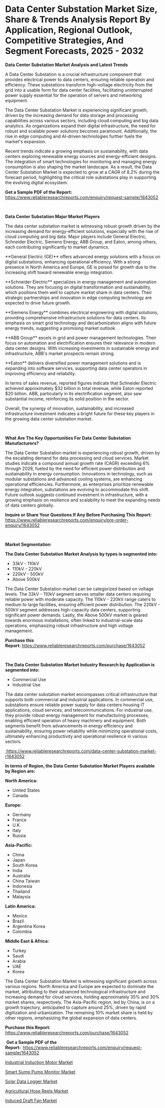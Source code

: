 <p><h1>Data Center Substation Market Size, Share & Trends Analysis Report By Application, Regional Outlook, Competitive Strategies, And Segment Forecasts, 2025 - 2032</h1></p><p><strong>Data Center Substation Market Analysis and Latest Trends</strong></p>
<p><p>A Data Center Substation is a crucial infrastructure component that provides electrical power to data centers, ensuring reliable operation and efficiency. These substations transform high-voltage electricity from the grid into a usable form for data center facilities, facilitating uninterrupted power supply essential for the operation of servers and networking equipment.</p><p>The Data Center Substation Market is experiencing significant growth, driven by the increasing demand for data storage and processing capabilities across various sectors, including cloud computing and big data analytics. As organizations expand their digital infrastructure, the need for robust and scalable power solutions becomes paramount. Additionally, the rise in edge computing and AI-driven technologies further fuels the market's expansion.</p><p>Recent trends indicate a growing emphasis on sustainability, with data centers exploring renewable energy sources and energy-efficient designs. The integration of smart technologies for monitoring and managing energy consumption is also shaping the market landscape. As a result, the Data Center Substation Market is expected to grow at a CAGR of 8.2% during the forecast period, highlighting the critical role substations play in supporting the evolving digital ecosystem.</p></p>
<p><strong>Get a Sample PDF of the Report:&nbsp;</strong> <a href="https://www.reliableresearchreports.com/enquiry/request-sample/1643052?utm_campaign=24&utm_medium=2&utm_source=Github&utm_content=ia&utm_term=18022025&utm_id=data-center-substation">https://www.reliableresearchreports.com/enquiry/request-sample/1643052</a></p>
<p>&nbsp;</p>
<p><strong>Data Center Substation Major Market Players</strong></p>
<p><p>The data center substation market is witnessing robust growth driven by the increasing demand for energy-efficient solutions, especially with the rise of cloud computing and big data. Major players include General Electric, Schneider Electric, Siemens Energy, ABB Group, and Eaton, among others, each contributing significantly to market dynamics.</p><p>**General Electric (GE)** offers advanced energy solutions with a focus on digital substations, enhancing operational efficiency. With a strong presence in North America and Europe, GE is poised for growth due to the increasing shift toward renewable energy integration.</p><p>**Schneider Electric** specializes in energy management and automation solutions. They are focusing on digital transformation and sustainability, which positions them well to capture market share in data centers. Their strategic partnerships and innovation in edge computing technology are expected to drive future growth.</p><p>**Siemens Energy** combines electrical engineering with digital solutions, providing comprehensive infrastructure solutions for data centers. Its emphasis on smart grid technology and decarbonization aligns with future energy trends, suggesting a promising market outlook.</p><p>**ABB Group** excels in grid and power management technologies. Their focus on automation and electrification ensures their relevance in modern data center designs. With increasing investments in sustainable energy and infrastructure, ABB's market prospects remain strong.</p><p>**Eaton** delivers diversified power management solutions and is expanding into software services, supporting data center operators in improving efficiency and reliability.</p><p>In terms of sales revenue, reported figures indicate that Schneider Electric achieved approximately $32 billion in total revenue, while Eaton reported $20 billion. ABB, particularly in its electrification segment, also saw substantial income, reinforcing its solid position in the sector. </p><p>Overall, the synergy of innovation, sustainability, and increased infrastructure investment indicates a bright future for these key players in the growing data center substation market.</p></p>
<p>&nbsp;</p>
<p><strong>What Are The Key Opportunities For Data Center Substation Manufacturers?</strong></p>
<p><p>The Data Center Substation market is experiencing robust growth, driven by the escalating demand for data processing and cloud services. Market studies indicate a compound annual growth rate (CAGR) exceeding 6% through 2028, fueled by the need for efficient power distribution and sustainability in energy consumption. Innovations in technology, such as modular substations and advanced cooling systems, are enhancing operational efficiencies. Furthermore, as enterprises prioritize renewable energy integration, substations are evolving to accommodate this shift. Future outlook suggests continued investment in infrastructure, with a growing emphasis on resilience and scalability to meet the expanding needs of data centers globally.</p></p>
<p><strong>Inquire or Share Your Questions If Any Before Purchasing This Report:</strong> <a href="https://www.reliableresearchreports.com/enquiry/pre-order-enquiry/1643052?utm_campaign=24&utm_medium=2&utm_source=Github&utm_content=ia&utm_term=18022025&utm_id=data-center-substation">https://www.reliableresearchreports.com/enquiry/pre-order-enquiry/1643052</a></p>
<p>&nbsp;</p>
<p><strong>Market Segmentation</strong></p>
<p><strong>The Data Center Substation Market Analysis by types is segmented into:</strong></p>
<p><ul><li>33kV - 110kV</li><li>110kV - 220kV</li><li>220kV - 500kV</li><li>Above 500kV</li></ul></p>
<p><p>The Data Center Substation market can be categorized based on voltage levels. The 33kV - 110kV segment serves smaller data centers requiring reliable power with moderate capacity. The 110kV - 220kV range caters to medium to large facilities, ensuring efficient power distribution. The 220kV - 500kV segment addresses high-capacity data centers, supporting significant power demands. Lastly, the Above 500kV market is geared towards enormous installations, often linked to industrial-scale data operations, emphasizing robust infrastructure and high voltage management.</p></p>
<p><strong>Purchase this Report:&nbsp;</strong><a href="https://www.reliableresearchreports.com/purchase/1643052?utm_campaign=24&utm_medium=2&utm_source=Github&utm_content=ia&utm_term=18022025&utm_id=data-center-substation">https://www.reliableresearchreports.com/purchase/1643052</a></p>
<p>&nbsp;</p>
<p><strong>The Data Center Substation Market Industry Research by Application is segmented into:</strong></p>
<p><ul><li>Commercial Use</li><li>Industrial Use</li></ul></p>
<p><p>The data center substation market encompasses critical infrastructure that supports both commercial and industrial applications. In commercial use, substations ensure reliable power supply for data centers housing IT applications, cloud services, and telecommunications. For industrial use, they provide robust energy management for manufacturing processes, enabling efficient operation of heavy machinery and equipment. Both segments benefit from advancements in energy efficiency and sustainability, ensuring power reliability while minimizing operational costs, ultimately enhancing productivity and operational resilience in various sectors.</p></p>
<p><a href="https://www.reliableresearchreports.com/data-center-substation-market-r1643052?utm_campaign=24&utm_medium=2&utm_source=Github&utm_content=ia&utm_term=18022025&utm_id=data-center-substation">&nbsp;https://www.reliableresearchreports.com/data-center-substation-market-r1643052</a></p>
<p><strong>In terms of Region, the Data Center Substation Market Players available by Region are:</strong></p>
<p>
    <p> <strong> North America: </strong>
        <ul>
            <li>United States</li>
            <li>Canada</li>
        </ul>
        </p> 
    <p> <strong> Europe: </strong>
        <ul>
            <li>Germany</li>
            <li>France</li>
            <li>U.K.</li>
            <li>Italy</li>
            <li>Russia</li>
        </ul>
        </p> 
    <p> <strong> Asia-Pacific: </strong>
        <ul>
            <li>China</li>
            <li>Japan</li>
            <li>South Korea</li>
            <li>India</li>
            <li>Australia</li>
            <li>China Taiwan</li>
            <li>Indonesia</li>
            <li>Thailand</li>
            <li>Malaysia</li>
        </ul>
        </p> 
    <p> <strong> Latin America: </strong>
        <ul>
            <li>Mexico</li>
            <li>Brazil</li>
            <li>Argentina Korea</li>
            <li>Colombia</li>
        </ul>
        </p> 
    <p> <strong> Middle East & Africa: </strong>
        <ul>
            <li>Turkey</li>
            <li>Saudi</li>
            <li>Arabia</li>
            <li>UAE</li>
            <li>Korea</li>
        </ul>
    </p>
    </p>
<p><p>The Data Center Substation Market is witnessing significant growth across various regions. North America and Europe are expected to dominate the market, attributing to their advanced technological infrastructure and increasing demand for cloud services, holding approximately 35% and 30% market shares, respectively. The Asia-Pacific region, led by China, is on a growth trajectory, anticipated to capture around 25%, driven by rapid digitization and urbanization. The remaining 10% market share is held by other regions, emphasizing the global expansion of data centers.</p></p>
<p><strong>Purchase this Report: </strong><a href="https://www.reliableresearchreports.com/purchase/1643052?utm_campaign=24&utm_medium=2&utm_source=Github&utm_content=ia&utm_term=18022025&utm_id=data-center-substation">https://www.reliableresearchreports.com/purchase/1643052</a></p>
<p>&nbsp;<strong>Get a Sample PDF of the Report:&nbsp;&nbsp;</strong><a href="https://www.reliableresearchreports.com/enquiry/request-sample/1643052?utm_campaign=24&utm_medium=2&utm_source=Github&utm_content=ia&utm_term=18022025&utm_id=data-center-substation">https://www.reliableresearchreports.com/enquiry/request-sample/1643052</a></p>
<p><strong></strong></p>
<p><p><a href="https://github.com/boitafbg/Market-Research-Report-List-1/blob/main/industrial-induction-motor-market.md?utm_campaign=24&utm_medium=2&utm_source=Github&utm_content=ia&utm_term=18022025&utm_id=data-center-substation">Industrial Induction Motor Market</a></p><p><a href="https://github.com/zanoligarav/Market-Research-Report-List-1/blob/main/smart-sump-pump-monitor-market.md?utm_campaign=24&utm_medium=2&utm_source=Github&utm_content=ia&utm_term=18022025&utm_id=data-center-substation">Smart Sump Pump Monitor Market</a></p><p><a href="https://github.com/qetelosooya/Market-Research-Report-List-1/blob/main/solar-data-logger-market.md?utm_campaign=24&utm_medium=2&utm_source=Github&utm_content=ia&utm_term=18022025&utm_id=data-center-substation">Solar Data Logger Market</a></p><p><a href="https://github.com/curinbucan9/Market-Research-Report-List-1/blob/main/agricultural-hose-reels-market.md?utm_campaign=24&utm_medium=2&utm_source=Github&utm_content=ia&utm_term=18022025&utm_id=data-center-substation">Agricultural Hose Reels Market</a></p><p><a href="https://github.com/laajzervo/Market-Research-Report-List-1/blob/main/induced-draft-fan-market.md?utm_campaign=24&utm_medium=2&utm_source=Github&utm_content=ia&utm_term=18022025&utm_id=data-center-substation">Induced Draft Fan Market</a></p></p>